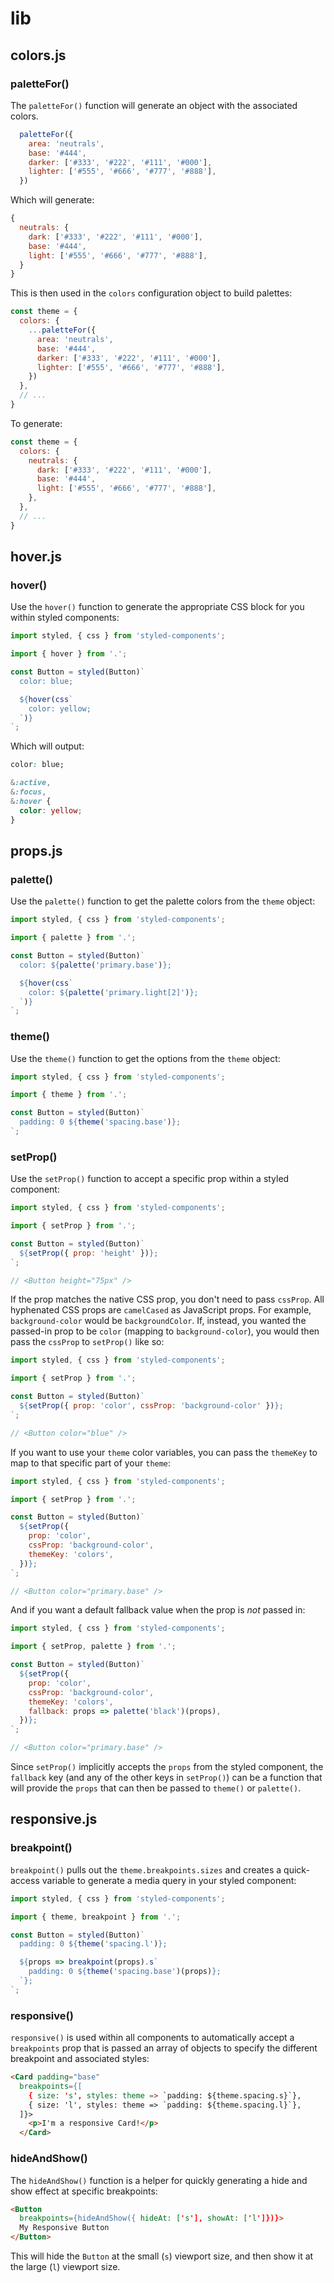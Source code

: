 # lib

## colors.js

### paletteFor()
The `paletteFor()` function will generate an object with the associated colors.

```javascript
  paletteFor({
    area: 'neutrals',
    base: '#444',
    darker: ['#333', '#222', '#111', '#000'],
    lighter: ['#555', '#666', '#777', '#888'],
  })
```

Which will generate:

```javascript
{
  neutrals: {
    dark: ['#333', '#222', '#111', '#000'],
    base: '#444',
    light: ['#555', '#666', '#777', '#888'],
  }
}
```

This is then used in the `colors` configuration object to build palettes:

```javascript
const theme = {
  colors: {
    ...paletteFor({
      area: 'neutrals',
      base: '#444',
      darker: ['#333', '#222', '#111', '#000'],
      lighter: ['#555', '#666', '#777', '#888'],
    })
  },
  // ...
}
```

To generate:

```javascript
const theme = {
  colors: {
    neutrals: {
      dark: ['#333', '#222', '#111', '#000'],
      base: '#444',
      light: ['#555', '#666', '#777', '#888'],
    },
  },
  // ...
}
```

## hover.js

### hover()
Use the `hover()` function to generate the appropriate CSS block for you within
styled components:

```javascript
import styled, { css } from 'styled-components';

import { hover } from '.';

const Button = styled(Button)`
  color: blue;

  ${hover(css`
    color: yellow;
  `)}
`;
```

Which will output:

```css
color: blue;

&:active,
&:focus,
&:hover {
  color: yellow;
}
```

## props.js

### palette()
Use the `palette()` function to get the palette colors from the `theme` object:

```javascript
import styled, { css } from 'styled-components';

import { palette } from '.';

const Button = styled(Button)`
  color: ${palette('primary.base')};

  ${hover(css`
    color: ${palette('primary.light[2]')};
  `)}
`;
```

### theme()
Use the `theme()` function to get the options from the `theme` object:

```javascript
import styled, { css } from 'styled-components';

import { theme } from '.';

const Button = styled(Button)`
  padding: 0 ${theme('spacing.base')};
`;
```

### setProp()
Use the `setProp()` function to accept a specific prop within a styled component:

```javascript
import styled, { css } from 'styled-components';

import { setProp } from '.';

const Button = styled(Button)`
  ${setProp({ prop: 'height' })};
`;

// <Button height="75px" />
```

If the prop matches the native CSS prop, you don't need to pass `cssProp`. All
hyphenated CSS props are `camelCased` as JavaScript props. For example,
`background-color` would be `backgroundColor`. If, instead, you wanted the
passed-in prop to be `color` (mapping to `background-color`), you would then
pass the `cssProp` to `setProp()` like so:

```javascript
import styled, { css } from 'styled-components';

import { setProp } from '.';

const Button = styled(Button)`
  ${setProp({ prop: 'color', cssProp: 'background-color' })};
`;

// <Button color="blue" />
```

If you want to use your `theme` color variables, you can pass the `themeKey` to
map to that specific part of your `theme`:

```javascript
import styled, { css } from 'styled-components';

import { setProp } from '.';

const Button = styled(Button)`
  ${setProp({
    prop: 'color',
    cssProp: 'background-color',
    themeKey: 'colors',
  })};
`;

// <Button color="primary.base" />
```

And if you want a default fallback value when the prop is _not_ passed in:

```javascript
import styled, { css } from 'styled-components';

import { setProp, palette } from '.';

const Button = styled(Button)`
  ${setProp({
    prop: 'color',
    cssProp: 'background-color',
    themeKey: 'colors',
    fallback: props => palette('black')(props),
  })};
`;

// <Button color="primary.base" />
```

Since `setProp()` implicitly accepts the `props` from the styled component, the
`fallback` key (and any of the other keys in `setProp()`) can be a function that
will provide the `props` that can then be passed to `theme()` or `palette()`.

## responsive.js

### breakpoint()

`breakpoint()` pulls out the `theme.breakpoints.sizes` and creates a quick-access
variable to generate a media query in your styled component:

```javascript
import styled, { css } from 'styled-components';

import { theme, breakpoint } from '.';

const Button = styled(Button)`
  padding: 0 ${theme('spacing.l')};

  ${props => breakpoint(props).s`
    padding: 0 ${theme('spacing.base')(props)};
  `};
`;
```

### responsive()

`responsive()` is used within all components to automatically accept a
`breakpoints` prop that is passed an array of objects to specify the different
breakpoint and associated styles:

```html
<Card padding="base"
  breakpoints={[
    { size: 's', styles: theme => `padding: ${theme.spacing.s}`},
    { size: 'l', styles: theme => `padding: ${theme.spacing.l}`},
  ]}>
    <p>I'm a responsive Card!</p>
  </Card>
```

### hideAndShow()

The `hideAndShow()` function is a helper for quickly generating a hide and show
effect at specific breakpoints:

```html
<Button
  breakpoints={hideAndShow({ hideAt: ['s'], showAt: ['l']})}>
  My Responsive Button
</Button>
```

This will hide the `Button` at the small (`s`) viewport size, and then show it
at the large (`l`) viewport size.